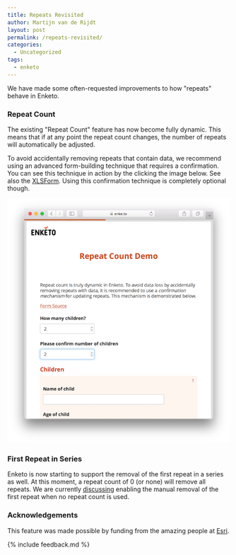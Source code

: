 ```yaml
---
title: Repeats Revisited
author: Martijn van de Rijdt
layout: post
permalink: /repeats-revisited/
categories:
  - Uncategorized
tags:
  - enketo
---
```


We have made some often-requested improvements to how "repeats" behave in Enketo.

### Repeat Count 

The existing "Repeat Count" feature has now become fully dynamic. This means that if at any point the repeat count changes, the number of repeats will automatically be adjusted.

To avoid accidentally removing repeats that contain data, we recommend using an advanced form-building technique that requires a confirmation. You can see this technique in action by the clicking the image below. See also the [XLSForm](https://docs.google.com/spreadsheets/d/132dvmd73Y4fBQbv9cZs1JrDcY3C0y2dt2_IkMMuFJQc/edit?usp=sharing). Using this confirmation technique is completely optional though.

[!["Autocomplete Demo"](../files/2017/04/repeat-count.png "Repeat Count Confirmation Demo")](https://enke.to/::count)

### First Repeat in Series

Enketo is now starting to support the removal of the first repeat in a series as well. At this moment, a repeat count of 0 (or none) will remove all repeats. We are currently [discussing](https://github.com/enketo/enketo-core/issues/402) enabling the manual removal of the first repeat when no repeat count is used. 

### Acknowledgements

This feature was made possible by funding from the amazing people at [Esri](http://www.esri.com/).

{% include feedback.md %}
